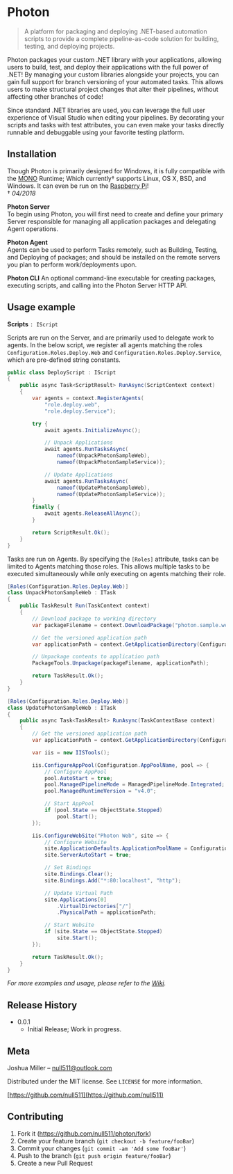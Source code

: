 # Photon
> A platform for packaging and deploying .NET-based automation scripts to provide a complete pipeline-as-code solution for building, testing, and deploying projects.

Photon packages your custom .NET library with your applications, allowing users to build, test, and deploy their applications with the full power of .NET! By managing your custom libraries alongside your projects, you can gain full support for branch versioning of your automated tasks. This allows users to make structural project changes that alter their pipelines, without affecting other branches of code!

Since standard .NET libraries are used, you can leverage the full user experience of Visual Studio when editing your pipelines. By decorating your scripts and tasks with test attributes, you can even make your tasks directly runnable and debuggable using your favorite testing platform.

## Installation

Though Photon is primarily designed for Windows, it is fully compatible with the [MONO](http://www.mono-project.com) Runtime; Which currently† supports Linux, OS X, BSD, and Windows. It can even be run on the [Raspberry Pi](https://www.raspberrypi.org/)!  
† _04/2018_

**Photon Server**  
To begin using Photon, you will first need to create and define your primary Server responsible for managing all application packages and delegating Agent operations.

**Photon Agent**  
Agents can be used to perform Tasks remotely, such as Building, Testing, and Deploying of packages; and should be installed on the remote servers you plan to perform work/deployments upon.

**Photon CLI**
An optional command-line executable for creating packages, executing scripts, and calling into the Photon Server HTTP API.

## Usage example

**Scripts** `: IScript`

Scripts are run on the Server, and are primarily used to delegate work to agents. In the below script, we register all agents matching the roles `Configuration.Roles.Deploy.Web` and `Configuration.Roles.Deploy.Service`, which are pre-defined string constants.

```c#
public class DeployScript : IScript
{
    public async Task<ScriptResult> RunAsync(ScriptContext context)
    {
        var agents = context.RegisterAgents(
            "role.deploy.web",
            "role.deploy.Service");

        try {
            await agents.InitializeAsync();

            // Unpack Applications
            await agents.RunTasksAsync(
                nameof(UnpackPhotonSampleWeb),
                nameof(UnpackPhotonSampleService));

            // Update Applications
            await agents.RunTasksAsync(
                nameof(UpdatePhotonSampleWeb),
                nameof(UpdatePhotonSampleService));
        }
        finally {
            await agents.ReleaseAllAsync();
        }

        return ScriptResult.Ok();
    }
}

```

Tasks are run on Agents. By specifying the `[Roles]` attribute, tasks can be limited to Agents matching those roles. This allows multiple tasks to be executed simultaneously while only executing on agents matching their role.

```c#
[Roles(Configuration.Roles.Deploy.Web)]
class UnpackPhotonSampleWeb : ITask
{
    public TaskResult Run(TaskContext context)
    {
        // Download package to working directory
        var packageFilename = context.DownloadPackage("photon.sample.web", context.ReleaseVersion, context.WorkDirectory);

        // Get the versioned application path
        var applicationPath = context.GetApplicationDirectory(Configuration.Apps.Web, context.ReleaseVersion);

        // Unpackage contents to application path
        PackageTools.Unpackage(packageFilename, applicationPath);

        return TaskResult.Ok();
    }
}
```

```c#
[Roles(Configuration.Roles.Deploy.Web)]
class UpdatePhotonSampleWeb : ITask
{
    public async Task<TaskResult> RunAsync(TaskContextBase context)
    {
        // Get the versioned application path
        var applicationPath = context.GetApplicationDirectory(Configuration.Apps.Web, context.ReleaseVersion);

        var iis = new IISTools();

        iis.ConfigureAppPool(Configuration.AppPoolName, pool => {
            // Configure AppPool
            pool.AutoStart = true;
            pool.ManagedPipelineMode = ManagedPipelineMode.Integrated;
            pool.ManagedRuntimeVersion = "v4.0";

            // Start AppPool
            if (pool.State == ObjectState.Stopped)
                pool.Start();
        });

        iis.ConfigureWebSite("Photon Web", site => {
            // Configure Website
            site.ApplicationDefaults.ApplicationPoolName = Configuration.AppPoolName;
            site.ServerAutoStart = true;

            // Set Bindings
            site.Bindings.Clear();
            site.Bindings.Add("*:80:localhost", "http");

            // Update Virtual Path
            site.Applications[0]
                .VirtualDirectories["/"]
                .PhysicalPath = applicationPath;

            // Start Website
            if (site.State == ObjectState.Stopped)
                site.Start();
        });

        return TaskResult.Ok();
    }
}
```

_For more examples and usage, please refer to the [Wiki][wiki]._

## Release History

* 0.0.1
    * Initial Release; Work in progress.

## Meta

Joshua Miller – null511@outlook.com

Distributed under the MIT license. See ``LICENSE`` for more information.

[https://github.com/null511](https://github.com/null511)

## Contributing

1. Fork it (<https://github.com/null511/photon/fork>)
2. Create your feature branch (`git checkout -b feature/fooBar`)
3. Commit your changes (`git commit -am 'Add some fooBar'`)
4. Push to the branch (`git push origin feature/fooBar`)
5. Create a new Pull Request


[wiki]: https://github.com/null511/Photon/wiki
